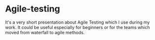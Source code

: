 # Agile-testing
It's a very short presentation about Agile Testing which I use during my work.
It could be useful especially for beginners or for the teams which moved from waterfall to agile methods.
